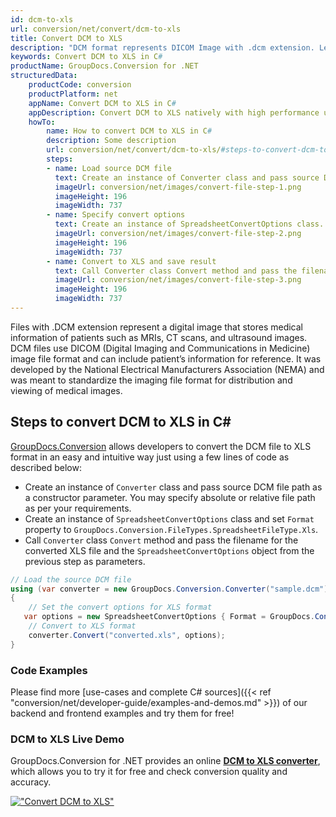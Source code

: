```yaml
---
id: dcm-to-xls
url: conversion/net/convert/dcm-to-xls
title: Convert DCM to XLS
description: "DCM format represents DICOM Image with .dcm extension. Learn how to convert DCM to XLS file programmatically in C# language using GroupDocs.Conversion for .NET library."
keywords: Convert DCM to XLS in C#
productName: GroupDocs.Conversion for .NET
structuredData:
    productCode: conversion
    productPlatform: net
    appName: Convert DCM to XLS in C#
    appDescription: Convert DCM to XLS natively with high performance using C# language and server side GroupDocs.Conversion for .NET APIs, without the use of any software like Microsoft or Open Office.
    howTo:
        name: How to convert DCM to XLS in C# 
        description: Some description
        url: conversion/net/convert/dcm-to-xls/#steps-to-convert-dcm-to-xls-in-c
        steps:
        - name: Load source DCM file 
          text: Create an instance of Converter class and pass source DCM file path as a constructor parameter. You may specify absolute or relative file path as per your requirements. 
          imageUrl: conversion/net/images/convert-file-step-1.png
          imageHeight: 196
          imageWidth: 737
        - name: Specify convert options 
          text: Create an instance of SpreadsheetConvertOptions class.
          imageUrl: conversion/net/images/convert-file-step-2.png
          imageHeight: 196
          imageWidth: 737
        - name: Convert to XLS and save result 
          text: Call Converter class Convert method and pass the filename for the converted HTML file and the SpreadsheetConvertOptions object from the previous step as parameters.
          imageUrl: conversion/net/images/convert-file-step-3.png
          imageHeight: 196
          imageWidth: 737
---
```


Files with .DCM extension represent a digital image that stores medical information of patients such as MRIs, CT scans, and ultrasound images. DCM files use DICOM (Digital Imaging and Communications in Medicine) image file format and can include patient’s information for reference. It was developed by the National Electrical Manufacturers Association (NEMA) and was meant to standardize the imaging file format for distribution and viewing of medical images.

## Steps to convert DCM to XLS in C#

[GroupDocs.Conversion](https://products.groupdocs.com/conversion/net) allows developers to convert the DCM file to XLS format in an easy and intuitive way just using a few lines of code as described below:

* Create an instance of `Converter` class and pass source DCM file path as a constructor parameter. You may specify absolute or relative file path as per your requirements. 
* Create an instance of `SpreadsheetConvertOptions` class and set `Format` property to `GroupDocs.Conversion.FileTypes.SpreadsheetFileType.Xls`.
* Call `Converter` class `Convert` method and pass the filename for the converted XLS file and the `SpreadsheetConvertOptions` object from the previous step as parameters.

```csharp
// Load the source DCM file
using (var converter = new GroupDocs.Conversion.Converter("sample.dcm"))
{
    // Set the convert options for XLS format
   var options = new SpreadsheetConvertOptions { Format = GroupDocs.Conversion.FileTypes.SpreadsheetFileType.Xls };
    // Convert to XLS format
    converter.Convert("converted.xls", options);
}
```

### Code Examples

Please find more [use-cases and complete C# sources]({{< ref "conversion/net/developer-guide/examples-and-demos.md" >}}) of our backend and frontend examples and try them for free!

### DCM to XLS Live Demo

GroupDocs.Conversion for .NET provides an online [**DCM to XLS converter**](https://products.groupdocs.app/conversion/dcm-to-xls), which allows you to try it for free and check conversion quality and accuracy.

[!["Convert DCM to XLS"](conversion/net/images/convert-to-xls/convert-dcm-to-xls.png)](https://products.groupdocs.app/conversion/dcm-to-xls)